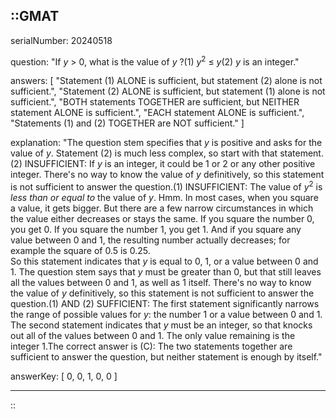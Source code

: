 ::GMAT
---


serialNumber: 20240518

question: "If <i>y</i> &gt; 0, what is the value of <i>y</i> ?(1) <i>y</i><sup>2</sup> ≤ <i>y</i>(2) <i>y</i> is an integer."

answers: [
  "Statement (1) ALONE is sufficient, but statement (2) alone is not sufficient.",
  "Statement (2) ALONE is sufficient, but statement (1) alone is not sufficient.",
  "BOTH statements TOGETHER are sufficient, but NEITHER statement ALONE is sufficient.",
  "EACH statement ALONE is sufficient.",
  "Statements (1) and (2) TOGETHER are NOT sufficient."
]

explanation: "The question stem specifies that <i>y</i> is positive and asks for the value of <i>y</i>. Statement (2) is much less complex, so start with that statement.(2) INSUFFICIENT: If <i>y</i> is an integer, it could be 1 or 2 or any other positive integer. There's no way to know the value of <i>y</i> definitively, so this statement is not sufficient to answer the question.(1) INSUFFICIENT: The value of <i>y</i><sup>2</sup> is <i>less than or equal to</i> the value of <i>y</i>. Hmm. In most cases, when you square a value, it gets bigger. But there are a few narrow circumstances in which the value either decreases or stays the same. If you square the number 0, you get 0. If you square the number 1, you get 1. And if you square any value between 0 and 1, the resulting number actually decreases; for example the square of 0.5 is 0.25.<br>So this statement indicates that <i>y</i> is equal to 0, 1, or a value between 0 and 1. The question stem says that <i>y</i> must be greater than 0, but that still leaves all the values between 0 and 1, as well as 1 itself. There's no way to know the value of <i>y</i> definitively, so this statement is not sufficient to answer the question.(1) AND (2) SUFFICIENT: The first statement significantly narrows the range of possible values for <i>y</i>: the number 1 or a value between 0 and 1. The second statement indicates that <i>y</i> must be an integer, so that knocks out all of the values between 0 and 1. The only value remaining is the integer 1.The correct answer is (C): The two statements together are sufficient to answer the question, but neither statement is enough by itself."

answerKey: [
  0, 
  0, 
  1, 
  0, 
  0
]



---
::